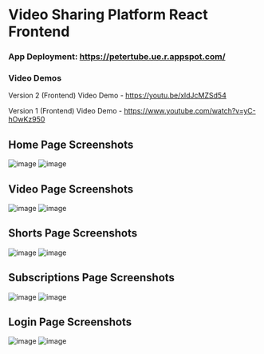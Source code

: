 # Video Sharing Platform React Frontend
### App Deployment: https://petertube.ue.r.appspot.com/
### Video Demos
Version 2 (Frontend) Video Demo - https://youtu.be/xldJcMZSd54

Version 1 (Frontend) Video Demo - https://www.youtube.com/watch?v=yC-hOwKz950
## Home Page Screenshots
![image](https://user-images.githubusercontent.com/87671757/235331725-3fb8dd95-6df6-4efd-aaf9-f0c8a59e0543.png)
![image](https://user-images.githubusercontent.com/87671757/235331810-cc2d5e9e-9c99-4778-a686-c945ece629e0.png)

## Video Page Screenshots
![image](https://user-images.githubusercontent.com/87671757/235331759-6dcc3854-28ed-4601-beb6-5fa1c3be3cde.png)
![image](https://user-images.githubusercontent.com/87671757/235331833-29d404d2-0541-435f-b93f-e662923e09bd.png)

## Shorts Page Screenshots
![image](https://user-images.githubusercontent.com/87671757/235331715-19cd78dd-065f-4f2e-a404-6dbd0c85dc0d.png)
![image](https://user-images.githubusercontent.com/87671757/235331844-c56510ce-ff59-48ae-aa66-ce18abf70292.png)

## Subscriptions Page Screenshots
![image](https://user-images.githubusercontent.com/87671757/235331766-a6ebf1f6-891e-4bd9-a096-ebe817fec0ff.png)
![image](https://user-images.githubusercontent.com/87671757/235331853-26c51df3-33b6-4cc2-adeb-20088522415a.png)

## Login Page Screenshots
![image](https://user-images.githubusercontent.com/87671757/235331786-78ffe387-6bea-4fc6-8f41-cb0dce670228.png)
![image](https://user-images.githubusercontent.com/87671757/235331801-b68c7f15-e1dc-415e-8e3b-1448078d94d6.png)

